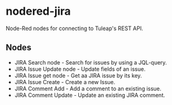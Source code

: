 # nodered-jira
Node-Red nodes for connecting to Tuleap's REST API.

## Nodes
* JIRA Search node - Search for issues by using a JQL-query.
* JIRA Issue Update node - Update fields of an issue.
* JIRA Issue get node - Get aa JIRA issue by its key.
* JIRA Issue Create - Create a new Issue.
* JIRA Comment Add - Add a comment to an existing issue.
* JIRA Comment Update - Update an existing JIRA comment.

